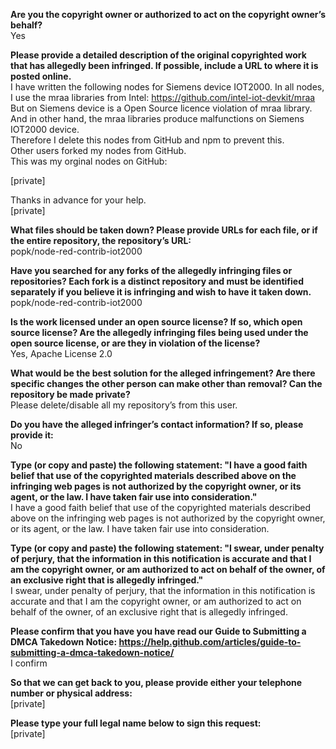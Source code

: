 **Are you the copyright owner or authorized to act on the copyright owner’s behalf?**    
Yes   
   
**Please provide a detailed description of the original copyrighted work that has allegedly been infringed. If possible, include a URL to where it is posted online.**    
I have written the following nodes for Siemens device IOT2000. In all nodes, I use the mraa libraries from Intel: https://github.com/intel-iot-devkit/mraa    
But on Siemens device is a Open Source licence violation of mraa library.    
And in other hand, the mraa libraries produce malfunctions on Siemens IOT2000 device.    
Therefore I delete this nodes from GitHub and npm to prevent this.    
Other users forked my nodes from GitHub.    
This was my orginal nodes on GitHub:   
   
[private]  
   
Thanks in advance for your help.    
[private]  
   
**What files should be taken down? Please provide URLs for each file, or if the entire repository, the repository’s URL:**    
popk/node-red-contrib-iot2000   
   
**Have you searched for any forks of the allegedly infringing files or repositories? Each fork is a distinct repository and must be identified separately if you believe it is infringing and wish to have it taken down.**    
popk/node-red-contrib-iot2000   
   
**Is the work licensed under an open source license? If so, which open source license? Are the allegedly infringing files being used under the open source license, or are they in violation of the license?**    
Yes, Apache License 2.0   
   
**What would be the best solution for the alleged infringement? Are there specific changes the other person can make other than removal? Can the repository be made private?**    
Please delete/disable all my repository’s from this user.   
   
**Do you have the alleged infringer’s contact information? If so, please provide it:**    
No   
   
**Type (or copy and paste) the following statement: "I have a good faith belief that use of the copyrighted materials described above on the infringing web pages is not authorized by the copyright owner, or its agent, or the law. I have taken fair use into consideration."**    
I have a good faith belief that use of the copyrighted materials described above on the infringing web pages is not authorized by the copyright owner, or its agent, or the law. I have taken fair use into consideration.   
   
**Type (or copy and paste) the following statement: "I swear, under penalty of perjury, that the information in this notification is accurate and that I am the copyright owner, or am authorized to act on behalf of the owner, of an exclusive right that is allegedly infringed."**    
I swear, under penalty of perjury, that the information in this notification is accurate and that I am the copyright owner, or am authorized to act on behalf of the owner, of an exclusive right that is allegedly infringed.   
   
**Please confirm that you have you have read our Guide to Submitting a DMCA Takedown Notice: https://help.github.com/articles/guide-to-submitting-a-dmca-takedown-notice/**    
I confirm   
   
**So that we can get back to you, please provide either your telephone number or physical address:**    
[private]  
   
**Please type your full legal name below to sign this request:**    
[private]  
